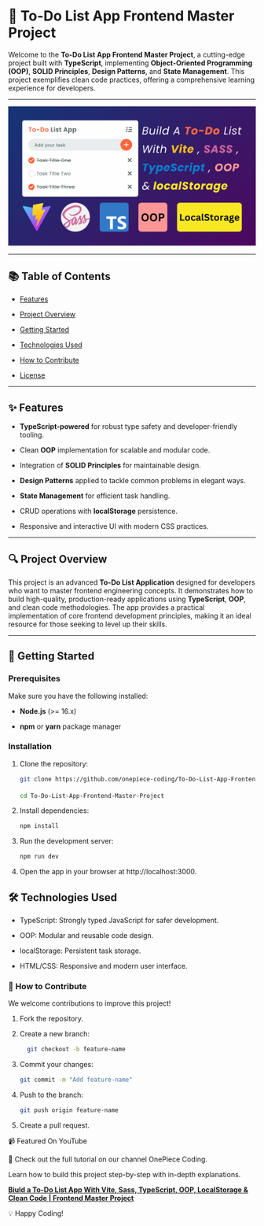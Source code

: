 # 📝 To-Do List App Frontend Master Project

Welcome to the **To-Do List App Frontend Master Project**, a cutting-edge project built with **TypeScript**, implementing **Object-Oriented Programming (OOP)**, **SOLID Principles**, **Design Patterns**, and **State Management**. This project exemplifies clean code practices, offering a comprehensive learning experience for developers.  

---

![alt](https://github.com/onepiece-coding/To-Do-List-App-Frontend-Master-Project/blob/main/public/thumbnail.png)

---

## 📚 Table of Contents

- [Features](#-features)
    
- [Project Overview](#-project-overview)

- [Getting Started](#-getting-started)
  
- [Technologies Used](#-technologies-used)
  
- [How to Contribute](#-how-to-contribute)
  
- [License](#-license)  

---

## ✨ Features

- **TypeScript-powered** for robust type safety and developer-friendly tooling.
  
- Clean **OOP** implementation for scalable and modular code.
  
- Integration of **SOLID Principles** for maintainable design.
  
- **Design Patterns** applied to tackle common problems in elegant ways.
  
- **State Management** for efficient task handling.
  
- CRUD operations with **localStorage** persistence.
  
- Responsive and interactive UI with modern CSS practices.  

---

## 🔍 Project Overview

This project is an advanced **To-Do List Application** designed for developers who want to master frontend engineering concepts. It demonstrates how to build high-quality, production-ready applications using **TypeScript**, **OOP**, and clean code methodologies. The app provides a practical implementation of core frontend development principles, making it an ideal resource for those seeking to level up their skills.  

---

## 🚀 Getting Started

### Prerequisites

Make sure you have the following installed:  

- **Node.js** (>= 16.x)
  
- **npm** or **yarn** package manager  

### Installation

1. Clone the repository:
   
    ```bash
    git clone https://github.com/onepiece-coding/To-Do-List-App-Frontend-Master-Project.git
    
    cd To-Do-List-App-Frontend-Master-Project
    ```
  
2. Install dependencies:

    ```bash
    npm install
    ```

3. Run the development server:

    ```bash
    npm run dev
    ```

4. Open the app in your browser at http://localhost:3000.

## 🛠 Technologies Used

- TypeScript: Strongly typed JavaScript for safer development.

- OOP: Modular and reusable code design.

- localStorage: Persistent task storage.

- HTML/CSS: Responsive and modern user interface.

### 🤝 How to Contribute

We welcome contributions to improve this project!

1. Fork the repository.
   
2. Create a new branch:

    ``` bash
      git checkout -b feature-name
    ```
   
3. Commit your changes:
   
    ```bash
    git commit -m "Add feature-name"
    ```

4. Push to the branch:
   
    ```bash
    git push origin feature-name
    ```

5. Create a pull request.

📹 Featured On YouTube

🎥 Check out the full tutorial on our channel OnePiece Coding.

Learn how to build this project step-by-step with in-depth explanations.

**[Biuld a To-Do List App With Vite, Sass, TypeScript, OOP, LocalStorage & Clean Code | Frontend Master Project](https://www.youtube.com/watch?v=5E81mzcPqa4)**

💡 Happy Coding!
